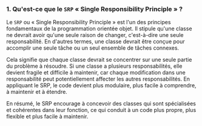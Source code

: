 ### 1. Qu'est-ce que le `SRP` « Single Responsibility Principle » ?

Le `SRP` ou « Single Responsibility Principle » est l'un des principes fondamentaux de la programmation orientée objet. Il stipule qu'une classe ne devrait avoir qu'une seule raison de changer, c'est-à-dire une seule responsabilité. En d'autres termes, une classe devrait être conçue pour accomplir une seule tâche ou un seul ensemble de tâches connexes.

Cela signifie que chaque classe devrait se concentrer sur une seule partie du problème à résoudre. Si une classe a plusieurs responsabilités, elle devient fragile et difficile à maintenir, car chaque modification dans une responsabilité peut potentiellement affecter les autres responsabilités. En appliquant le SRP, le code devient plus modulaire, plus facile à comprendre, à maintenir et à étendre.

En résumé, le SRP encourage à concevoir des classes qui sont spécialisées et cohérentes dans leur fonction, ce qui conduit à un code plus propre, plus flexible et plus facile à maintenir.
